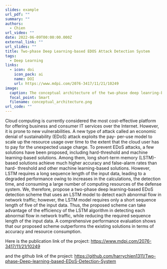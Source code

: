 ```yaml
---
slides: example
url_pdf: ""
summary: ""
authors:
  - Chien
url_video: ""
date: 2022-06-09T00:00:00.000Z
external_link: ""
url_slides: ""
title: Two-phase Deep Learning-based EDOS Attack Detection System
tags:
  - Deep Learning
links:
  - icon: doi
    icon_pack: ai
    name: DOI
    url: https://www.mdpi.com/2076-3417/11/21/10249
image:
  caption: The conceptual architecture of the two-phase deep leanring-based EDoS detection system
  focal_point: Smart
  filename: conceptual_architecture.png
url_code: ""
---
```

Cloud computing is currently considered the most cost-effective platform for offering
business and consumer IT services over the Internet. However, it is prone to new vulnerabilities.
A new type of attack called an economic denial of sustainability (EDoS) attack exploits the pay-
per-use model to scale up the resource usage over time to the extent that the cloud user has to pay
for the unexpected usage charge. To prevent EDoS attacks, a few solutions have been proposed,
including hard-threshold and machine learning-based solutions. Among them, long short-term
memory (LSTM)-based solutions achieve much higher accuracy and false-alarm rates than hard-
threshold and other machine learning-based solutions. However, LSTM requires a long sequence
length of the input data, leading to a degraded performance owing to increases in the calculations,
the detection time, and consuming a large number of computing resources of the defense system.
We, therefore, propose a two-phase deep learning-based EDoS detection scheme that uses an LSTM
model to detect each abnormal flow in network traffic; however, the LSTM model requires only a
short sequence length of five of the input data. Thus, the proposed scheme can take advantage of the
efficiency of the LSTM algorithm in detecting each abnormal flow in network traffic, while reducing
the required sequence length of the input data. A comprehensive performance evaluation shows
that our proposed scheme outperforms the existing solutions in terms of accuracy and resource
consumption.

Here is the publication link of the project: https://www.mdpi.com/2076-3417/11/21/10249

and the github link of the project: https://github.com/harrychien1311/Two-phase-Deep-learning-based-EDoS-Detection-System
